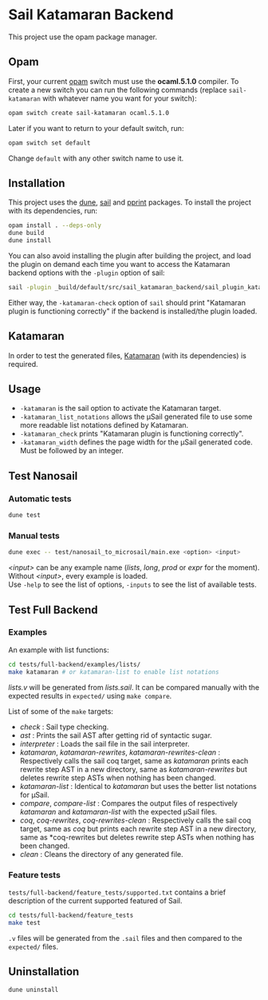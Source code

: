 Sail Katamaran Backend
================================================================================


This project use the opam package manager.

Opam
--------------------------------------------------------------------------------
First, your current [opam](https://opam.ocaml.org/doc/Install.html) switch must
use the **ocaml.5.1.0** compiler. To create a new switch you can run the
following commands (replace `sail-katamaran` with whatever name you
want for your switch):

```sh
opam switch create sail-katamaran ocaml.5.1.0
```

Later if you want to return to your default switch, run:

```sh
opam switch set default
```
Change `default` with any other switch name to use it.


Installation
--------------------------------------------------------------------------------
This project uses the [dune](https://opam.ocaml.org/packages/dune/),
[sail](https://opam.ocaml.org/packages/sail/) and
[pprint](https://opam.ocaml.org/packages/pprint/) packages. To install the
project with its dependencies, run:
```sh
opam install . --deps-only
dune build
dune install
```

You can also avoid installing the plugin after building the project, and load
the plugin on demand each time you want to access the Katamaran backend options
with the `-plugin` option of sail:

```sh
sail -plugin _build/default/src/sail_katamaran_backend/sail_plugin_katamaran.cmxs ...
```

Either way, the `-katamaran-check` option of `sail` should print "Katamaran plugin is functioning correctly" if the backend is installed/the plugin loaded.


Katamaran
--------------------------------------------------------------------------------
In order to test the generated files,
[Katamaran](https://github.com/katamaran-project/katamaran/) (with its
dependencies) is required.


Usage
--------------------------------------------------------------------------------
+ `-katamaran` is the sail option to activate the Katamaran target.
+ `-katamaran_list_notations` allows the µSail generated file to use some more readable
  list notations defined by Katamaran.
+ `-katamaran_check` prints "Katamaran plugin is functioning correctly".
+ `-katamaran_width` defines the page width for the µSail generated code. Must be followed by an integer.


Test Nanosail
--------------------------------------------------------------------------------
### Automatic tests
```sh
dune test
```

### Manual tests
```sh
dune exec -- test/nanosail_to_microsail/main.exe <option> <input>
```
*\<input>* can be any example name (*lists*, *long*, *prod* or *expr* for the
moment). Without *\<input>*, every example is loaded.  
Use `-help` to see the list of options, `-inputs` to see the list of
available tests.


Test Full Backend
--------------------------------------------------------------------------------
### Examples
An example with list functions:

```sh
cd tests/full-backend/examples/lists/
make katamaran # or katamaran-list to enable list notations
```
*lists.v* will be generated from *lists.sail*. It can be compared manually
with the expected results in `expected/` using `make compare`.


List of some of the `make` targets:
+ *check* : Sail type checking.
+ *ast* : Prints the sail AST after getting rid of syntactic sugar.
+ *interpreter* : Loads the sail file in the sail interpreter.
+ *katamaran*, *katamaran-rewrites*, *katamaran-rewrites-clean* : Respectively
  calls the sail coq target, same as *katamaran* prints each rewrite step AST in
  a new directory, same as *katamaran-rewrites* but deletes rewrite step ASTs
  when nothing has been changed.
+ *katamaran-list* : Identical to *katamaran* but uses the better list notations
  for µSail.
+ *compare*, *compare-list* : Compares the output files of respectively
  *katamaran* and *katamaran-list* with the expected µSail files.
+ *coq*, *coq-rewrites*, *coq-rewrites-clean* : Respectively calls the sail coq
  target, same as *coq* but prints each rewrite step AST in a new directory,
  same as *coq-rewrites but deletes rewrite step ASTs when nothing has been
  changed.
+ *clean* : Cleans the directory of any generated file.

### Feature tests
`tests/full-backend/feature_tests/supported.txt` contains a brief description of
the current supported featured of Sail.

```sh
cd tests/full-backend/feature_tests
make test
```
`.v` files will be generated from the `.sail` files and then compared to the
`expected/` files.

Uninstallation
---------------
```sh
dune uninstall
```
